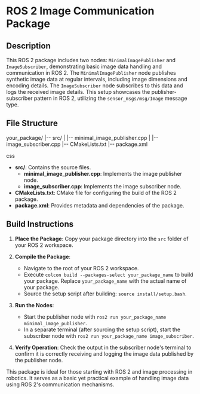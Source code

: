 # ROS 2 Image Communication Package

## Description
This ROS 2 package includes two nodes: `MinimalImagePublisher` and `ImageSubscriber`, demonstrating basic image data handling and communication in ROS 2. The `MinimalImagePublisher` node publishes synthetic image data at regular intervals, including image dimensions and encoding details. The `ImageSubscriber` node subscribes to this data and logs the received image details. This setup showcases the publisher-subscriber pattern in ROS 2, utilizing the `sensor_msgs/msg/Image` message type.

## File Structure

your_package/
|-- src/
| |-- minimal_image_publisher.cpp
| |-- image_subscriber.cpp
|-- CMakeLists.txt
|-- package.xml

css


- **src/**: Contains the source files.
  - **minimal_image_publisher.cpp**: Implements the image publisher node.
  - **image_subscriber.cpp**: Implements the image subscriber node.
- **CMakeLists.txt**: CMake file for configuring the build of the ROS 2 package.
- **package.xml**: Provides metadata and dependencies of the package.

## Build Instructions
1. **Place the Package**: Copy your package directory into the `src` folder of your ROS 2 workspace.

2. **Compile the Package**:
   - Navigate to the root of your ROS 2 workspace.
   - Execute `colcon build --packages-select your_package_name` to build your package. Replace `your_package_name` with the actual name of your package.
   - Source the setup script after building: `source install/setup.bash`.

3. **Run the Nodes**:
   - Start the publisher node with `ros2 run your_package_name minimal_image_publisher`.
   - In a separate terminal (after sourcing the setup script), start the subscriber node with `ros2 run your_package_name image_subscriber`.

4. **Verify Operation**: Check the output in the subscriber node's terminal to confirm it is correctly receiving and logging the image data published by the publisher node.

This package is ideal for those starting with ROS 2 and image processing in robotics. It serves as a basic yet practical example of handling image data using ROS 2's communication mechanisms.
